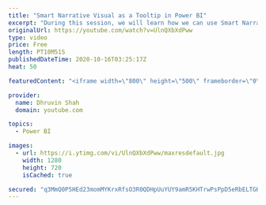 ```yaml
---
title: "Smart Narrative Visual as a Tooltip in Power BI"
excerpt: "During this session, we will learn how we can use Smart Narrator visual to create interactive, eye-catching, and customizable tooltip. Smart Narrative visual provides us the flexibility to create interactive narrator for our Power BI visualization. During this session, we will use this capability to"
originalUrl: https://youtube.com/watch?v=UlnQXbXdPww
type: video
price: Free
length: PT10M51S
publishedDateTime: 2020-10-16T03:25:17Z
heat: 50

featuredContent: "<iframe width=\"800\" height=\"500\" frameborder=\"0\" src=\"https://www.youtube.com/embed/UlnQXbXdPww\" allow=\"accelerometer; autoplay; encrypted-media; gyroscope; picture-in-picture\" allowfullscreen></iframe>"

provider:
  name: Dhruvin Shah
  domain: youtube.com

topics:
  - Power BI

images:
  - url: https://i.ytimg.com/vi/UlnQXbXdPww/maxresdefault.jpg
    width: 1280
    height: 720
    isCached: true

secured: "q3MmQ0P5HEd23momMYKrxRfsO3R0QDHpUuYUY9amR5KHTrwPsPpD5eRbELTGKLQoE3A1zhh2MhSOyo+CaRYGBPqR7yOZMvkMByc2xq9Mutiq0flmUVgWCT3z5Yy5b3CBik0jjwUcciEBJ0F+k4QHOQiU/r3fJawRJrS83vTXJA6+6PRruuW7WuoFwDl8KmRNYol95ocagCcv2uNOXfeQ2VJYGYyEKxslhVkCejKGLQHFi2VOUvNA/fIVt/e2lxK63j/Wy5OCMnv+DSbc3jESe3uGJu0kDEuQYhPyBNiY3DbvI3TJ9PIvjNfWoNcMlAkWQ9PISjYXIjbCxFJvwKugBW5VIWpn6PFGiJNdlEHsS0ZZZBf59XMGCTo0enpEWynMcEgpExzNd+NWFQs45/m9WC9ZWytShcOkFwqQNdgd8FE=;vsklG67Gisxf5xY7iCMiTg=="
---
```


